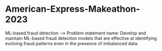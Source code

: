 # American-Express-Makeathon-2023
ML-based fraud detection --> Problem statement name: Develop and maintain ML-based fraud detection models that are effective at identifying evolving fraud patterns even in the presence of imbalanced data.
